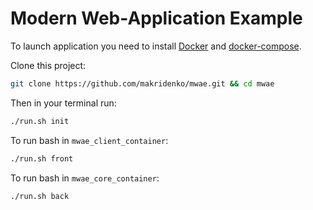 # Modern Web-Application Example

To launch application you need to install [Docker](https://docs.docker.com/install/)
and [docker-compose](https://docs.docker.com/compose/install/).

Clone this project:

```bash
git clone https://github.com/makridenko/mwae.git && cd mwae
```

Then in your terminal run:

```bash
./run.sh init
```

To run bash in `mwae_client_container`:

```bash
./run.sh front
```

To run bash in `mwae_core_container`:

```bash
./run.sh back
```
